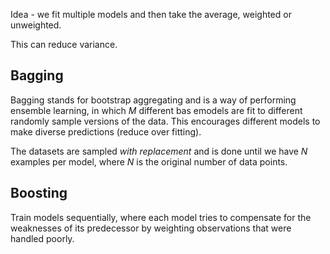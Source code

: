 Idea - we fit multiple models and then take the average, weighted or unweighted.

This can reduce variance.

## Bagging

Bagging stands for bootstrap aggregating and is a way of performing ensemble learning, in which $M$ different bas emodels are fit to different randomly sample versions of the data. This encourages different  models to make diverse predictions (reduce over fitting). 

The datasets are sampled *with replacement* and is done until we have $N$ examples per model, where $N$ is the original number of data points.

## Boosting

Train models sequentially, where each model tries to compensate for the weaknesses of its predecessor by weighting observations that were handled poorly.
